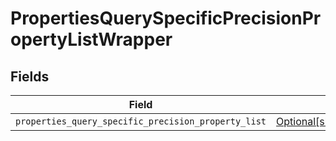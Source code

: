 # PropertiesQuerySpecificPrecisionPropertyListWrapper


## Fields

| Field                                                                                                                                | Type                                                                                                                                 | Required                                                                                                                             | Description                                                                                                                          |
| ------------------------------------------------------------------------------------------------------------------------------------ | ------------------------------------------------------------------------------------------------------------------------------------ | ------------------------------------------------------------------------------------------------------------------------------------ | ------------------------------------------------------------------------------------------------------------------------------------ |
| `properties_query_specific_precision_property_list`                                                                                  | [Optional[shared.PropertiesQuerySpecificPrecisionPropertyList]](../../models/shared/propertiesqueryspecificprecisionpropertylist.md) | :heavy_minus_sign:                                                                                                                   | N/A                                                                                                                                  |